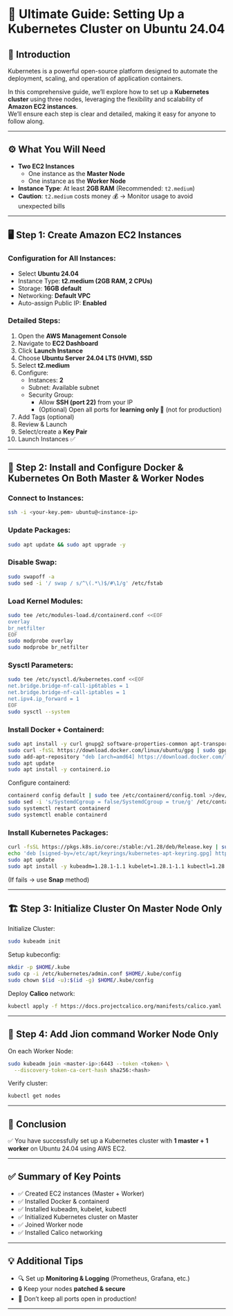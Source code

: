 # 🚀 Ultimate Guide: Setting Up a Kubernetes Cluster on Ubuntu 24.04

## 📝 Introduction
Kubernetes is a powerful open-source platform designed to automate the deployment, scaling, and operation of application containers.  

In this comprehensive guide, we’ll explore how to set up a **Kubernetes cluster** using three nodes, leveraging the flexibility and scalability of **Amazon EC2 instances**.  
We’ll ensure each step is clear and detailed, making it easy for anyone to follow along.

---

## ⚙️ What You Will Need
- **Two EC2 Instances**
  - One instance as the **Master Node**
  - One instance as the **Worker Node**
- **Instance Type**: At least **2GB RAM** (Recommended: `t2.medium`)
- **Caution**: `t2.medium` costs money 💰 → Monitor usage to avoid unexpected bills

---

## 🖥️ Step 1: Create Amazon EC2 Instances

### Configuration for All Instances:
- Select **Ubuntu 24.04**
- Instance Type: **t2.medium (2GB RAM, 2 CPUs)**
- Storage: **16GB default**
- Networking: **Default VPC**
- Auto-assign Public IP: **Enabled**

### Detailed Steps:
1. Open the **AWS Management Console**
2. Navigate to **EC2 Dashboard**
3. Click **Launch Instance**
4. Choose **Ubuntu Server 24.04 LTS (HVM), SSD**
5. Select **t2.medium**
6. Configure:
   - Instances: **2**
   - Subnet: Available subnet
   - Security Group:
     - Allow **SSH (port 22)** from your IP  
     - (Optional) Open all ports for **learning only 🚫** (not for production)
7. Add Tags (optional)
8. Review & Launch
9. Select/create a **Key Pair**
10. Launch Instances ✅

---

## 🐳 Step 2: Install and Configure Docker & Kubernetes On Both Master & Worker Nodes

### Connect to Instances:
```bash
ssh -i <your-key.pem> ubuntu@<instance-ip>
````

### Update Packages:

```bash
sudo apt update && sudo apt upgrade -y
```

### Disable Swap:

```bash
sudo swapoff -a
sudo sed -i '/ swap / s/^\(.*\)$/#\1/g' /etc/fstab
```

### Load Kernel Modules:

```bash
sudo tee /etc/modules-load.d/containerd.conf <<EOF
overlay
br_netfilter
EOF
sudo modprobe overlay
sudo modprobe br_netfilter
```

### Sysctl Parameters:

```bash
sudo tee /etc/sysctl.d/kubernetes.conf <<EOF
net.bridge.bridge-nf-call-ip6tables = 1
net.bridge.bridge-nf-call-iptables = 1
net.ipv4.ip_forward = 1
EOF
sudo sysctl --system
```

### Install Docker + Containerd:

```bash
sudo apt install -y curl gnupg2 software-properties-common apt-transport-https ca-certificates
sudo curl -fsSL https://download.docker.com/linux/ubuntu/gpg | sudo gpg --dearmour -o /etc/apt/trusted.gpg.d/docker.gpg
sudo add-apt-repository "deb [arch=amd64] https://download.docker.com/linux/ubuntu $(lsb_release -cs) stable"
sudo apt update
sudo apt install -y containerd.io
```

Configure containerd:

```bash
containerd config default | sudo tee /etc/containerd/config.toml >/dev/null 2>&1
sudo sed -i 's/SystemdCgroup = false/SystemdCgroup = true/g' /etc/containerd/config.toml
sudo systemctl restart containerd
sudo systemctl enable containerd
```

### Install Kubernetes Packages:

```bash
curl -fsSL https://pkgs.k8s.io/core:/stable:/v1.28/deb/Release.key | sudo gpg --dearmor -o /etc/apt/keyrings/kubernetes-apt-keyring.gpg
echo 'deb [signed-by=/etc/apt/keyrings/kubernetes-apt-keyring.gpg] https://pkgs.k8s.io/core:/stable:/v1.28/deb/ /' | sudo tee /etc/apt/sources.list.d/kubernetes.list
sudo apt update
sudo apt install -y kubeadm=1.28.1-1.1 kubelet=1.28.1-1.1 kubectl=1.28.1-1.1
```

(If fails → use **Snap** method)

---

## 🏗️ Step 3: Initialize Cluster On Master Node Only

Initialize Cluster:

```bash
sudo kubeadm init
```

Setup kubeconfig:

```bash
mkdir -p $HOME/.kube
sudo cp -i /etc/kubernetes/admin.conf $HOME/.kube/config
sudo chown $(id -u):$(id -g) $HOME/.kube/config
```

Deploy **Calico** network:

```bash
kubectl apply -f https://docs.projectcalico.org/manifests/calico.yaml
```

---

## 🔗 Step 4: Add Jion command Worker Node Only

On each Worker Node:

```bash
sudo kubeadm join <master-ip>:6443 --token <token> \
  --discovery-token-ca-cert-hash sha256:<hash>
```

Verify cluster:

```bash
kubectl get nodes
```

---

## 🎉 Conclusion

✅ You have successfully set up a Kubernetes cluster with **1 master + 1 worker** on Ubuntu 24.04 using AWS EC2.

---

## ✅ Summary of Key Points

* ✅ Created EC2 instances (Master + Worker)
* ✅ Installed Docker & containerd
* ✅ Installed kubeadm, kubelet, kubectl
* ✅ Initialized Kubernetes cluster on Master
* ✅ Joined Worker node
* ✅ Installed Calico networking

---

## 💡 Additional Tips

* 🔍 Set up **Monitoring & Logging** (Prometheus, Grafana, etc.)
* 🔒 Keep your nodes **patched & secure**
* 🚫 Don’t keep all ports open in production!

---



